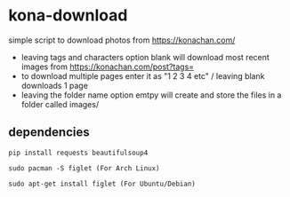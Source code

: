 # kona-download

simple script to download photos from https://konachan.com/

- leaving tags and characters option blank will download most recent images from https://konachan.com/post?tags=
- to download multiple pages enter it as "1 2 3 4 etc" / leaving blank downloads 1 page
- leaving the folder name option emtpy will create and store the files in a folder called images/

## dependencies

```
pip install requests beautifulsoup4
```
```
sudo pacman -S figlet (For Arch Linux)
```
```
sudo apt-get install figlet (For Ubuntu/Debian)
```
